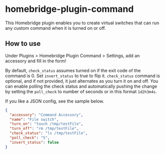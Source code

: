 # homebridge-plugin-command

This Homebridge plugin enables you to create virtual switches that can run any custom command when it is turned on or off.

## How to use

Under Plugins > Homebridge Plugin Command > Settings, add an accessory and fill in the form!

By default, `check_status` assumes turned on if the exit code of the command is 0. Set `invert_status` to true to flip it.
`check_status` command is optional, and if not provided, it just alternates as you turn it on and off. You can enable polling the check status and automatically pushing the change by setting the `poll_check` to number of seconds or in this format `1d2h3m4s`.

If you like a JSON config, see the sample below.

```json
{
  "accessory": "Command Accessory",
  "name": "File switch",
  "turn_on": "touch /tmp/testFile",
  "turn_off": "rm /tmp/testFile",
  "check_status": "ls /tmp/testFile",
  "poll_check": "5",
  "invert_status": false
}
```
